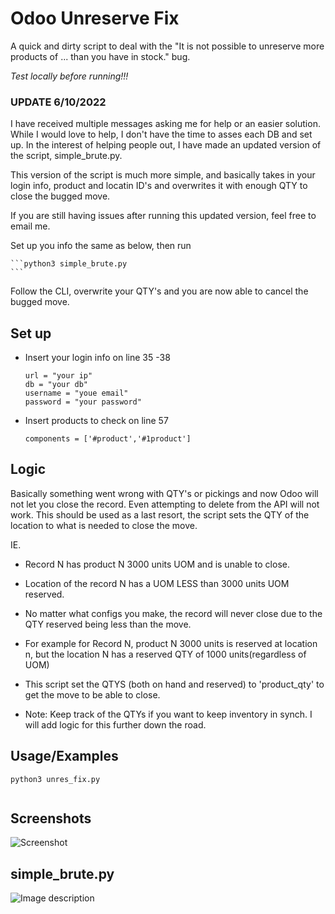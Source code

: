 
# Odoo Unreserve Fix

A quick and dirty script to deal with the 
"It is not possible to unreserve more products of ... than you have in stock." bug. 

*Test locally before running!!!*


### UPDATE 6/10/2022

I have received multiple messages asking me for help or an easier solution. While I would love to help, I don't have the time to asses each DB and set up. In the interest of helping people out, I have made an updated version of the script, simple_brute.py. 

This version of the script is much more simple, and basically takes in your login info, product and locatin ID's and overwrites it with enough QTY to close the bugged move. 

If you are still having issues after running this updated version, feel free to email me. 


Set up you info the same as below, then run 


    ```python3 simple_brute.py 
    ```   
Follow the CLI, overwrite your QTY's and you are now able to cancel the bugged move. 







## Set up 

 - Insert your login info on line 35 -38 
    ```python3 
    url = "your ip"
    db = "your db"
    username = "youe email"
    password = "your password"
    ```   
- Insert products to check on line 57
    ```python3 
    components = ['#product','#1product']
    ```   
    
## Logic

Basically something went wrong with QTY's or pickings and now Odoo will not let you close the record. Even attempting to delete from the API will not work. This should be used as a last resort, the script sets the QTY of the location to what is needed to close the move. 

IE.

- Record N has product N 3000 units UOM and is unable to close. 
- Location of the record N has a UOM LESS than 3000 units UOM reserved.
- No matter what configs you make, the record will never close due to the QTY reserved being less than the move. 
- For example for Record N, product N 3000 units is reserved at location n, but the location N has a reserved QTY of 1000 units(regardless of UOM)

- This script set the QTYS (both on hand and reserved) to 'product_qty' to get the move to be able to close. 
- Note: Keep track of the QTYs if you want to keep inventory in synch. I will add logic for this further down the road.
## Usage/Examples

```python3
python3 unres_fix.py


```


## Screenshots

![Screenshot](https://i2.paste.pics/76df673157642ff1748b7f6bcc6afe77.png)

## simple_brute.py
![Image description](https://dev-to-uploads.s3.amazonaws.com/uploads/articles/ae1wsfbh330ufz6gx75g.png)

